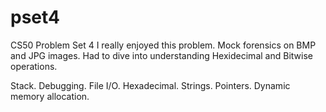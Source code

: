 # pset4
CS50 Problem Set 4
I really enjoyed this problem. Mock forensics on BMP and JPG images. Had to dive into understanding Hexidecimal and Bitwise operations. 

Stack. Debugging. File I/O. Hexadecimal. Strings. Pointers. Dynamic memory allocation.
